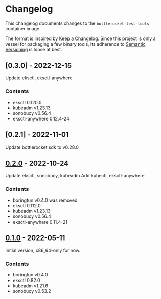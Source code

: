 # Changelog

This changelog documents changes to the `bottlerocket-test-tools` container image.

The format is inspired by [Keep a Changelog](https://keepachangelog.com/en/1.0.0/).
Since this project is only a vessel for packaging a few binary tools, its adherence to
[Semantic Versioning](https://semver.org/spec/v2.0.0.html) is loose at best.

## [0.3.0] - 2022-12-15

Update eksctl, eksctl-anywhere

### Contents

- eksctl 0.120.0
- kubeadm v1.23.13
- sonobuoy v0.56.4
- eksctl-anywhere 0.12.4-24

## [0.2.1] - 2022-11-01

Update bottlerocket sdk to v0.28.0
  
## [0.2.0] - 2022-10-24

Update eksctl, sonobuoy, kubeadm
Add kubectl, eksctl-anywhere

### Contents

- boringtun v0.4.0 was removed
- eksctl 0.112.0
- kubeadm v1.23.13
- sonobuoy v0.56.4
- eksctl-anywhere 0.11.4-21

## [0.1.0] - 2022-05-11

Initial version, x86_64-only for now.

### Contents

- boringtun v0.4.0
- eksctl 0.82.0
- kubeadm v1.21.6
- sonobuoy v0.53.2

<!-- example comparison for future releases 
[0.2.0]: https://github.com/bottlerocket-os/bottlerocket-test-system/compare/tools-v0.1.0...tools-v0.2.0 -->
[0.2.0]: https://github.com/bottlerocket-os/bottlerocket-test-system/compare/tools-v0.1.0...tools-v0.2.0
[0.1.0]: https://github.com/bottlerocket-os/bottlerocket-test-system/tree/tools-v0.1.0
